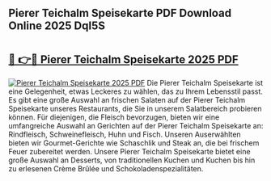 ## Pierer Teichalm Speisekarte PDF Download Online 2025 DqI5S

# <h2><a href="http://gccagf.nevu.top/?p=Pierer+Teichalm+Speisekarte">🔗 👉🔴 Pierer Teichalm Speisekarte 2025 PDF</a></h2>

[![Pierer Teichalm Speisekarte 2025 PDF](https://i.imgur.com/dBaPXMq.png)](http://gccagf.nevu.top/?p=Pierer+Teichalm+Speisekarte)
Die Pierer Teichalm Speisekarte ist eine Gelegenheit, etwas Leckeres zu wählen, das zu Ihrem Lebensstil passt. Es gibt eine große Auswahl an frischen Salaten auf der Pierer Teichalm Speisekarte unseres Restaurants, die Sie in unserem Salatbereich probieren können. Für diejenigen, die Fleisch bevorzugen, bieten wir eine umfangreiche Auswahl an Gerichten auf der Pierer Teichalm Speisekarte an: Rindfleisch, Schweinefleisch, Huhn und Fisch. Unseren Auserwählten bieten wir Gourmet-Gerichte wie Schaschlik und Steak an, die bei frischem Feuer zubereitet werden. Unsere Pierer Teichalm Speisekarte bietet eine große Auswahl an Desserts, von traditionellen Kuchen und Kuchen bis hin zu erlesenen Crème Brûlée und Schokoladenspezialitäten.
